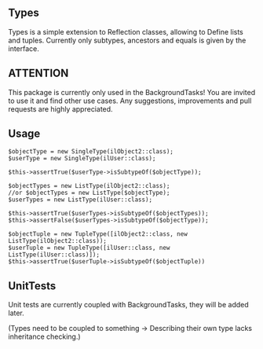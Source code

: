 Types
-----------

Types is a simple extension to Reflection classes, allowing to Define lists and tuples. Currently only subtypes, ancestors and equals is given by the interface. 

ATTENTION
---------

This package is currently only used in the BackgroundTasks! You are invited to use it and find other use cases. Any suggestions, improvements and pull requests are highly appreciated.

Usage
-----

```
$objectType = new SingleType(ilObject2::class);
$userType = new SingleType(ilUser::class);

$this->assertTrue($userType->isSubtypeOf($objectType));

$objectTypes = new ListType(ilObject2::class);
//or $objectTypes = new ListType($objectType);
$userTypes = new ListType(ilUser::class);

$this->assertTrue($userTypes->isSubtypeOf($objectTypes));
$this->assertFalse($userTypes->isSubtypeOf($objectType));

$objectTuple = new TupleType([ilObject2::class, new ListType(ilObject2::class));
$userTuple = new TupleType([ilUser::class, new ListType(ilUser::class)]);
$this->assertTrue($userTuple->isSubtypeOf($objectTuple))

```

UnitTests
---------
Unit tests are currently coupled with BackgroundTasks, they will be added later.

(Types need to be coupled to something -> Describing their own type lacks inheritance checking.)